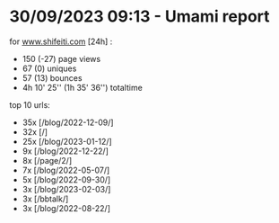 # 30/09/2023 09:13 - Umami report
for www.shifeiti.com [24h] :

 - 150 (-27) page views
 - 67 (0) uniques
 - 57 (13) bounces
 - 4h 10' 25'' (1h 35' 36'') totaltime


top 10 urls:
 - 35x [/blog/2022-12-09/]
 - 32x [/]
 - 25x [/blog/2023-01-12/]
 - 9x [/blog/2022-12-22/]
 - 8x [/page/2/]
 - 7x [/blog/2022-05-07/]
 - 5x [/blog/2022-09-30/]
 - 3x [/blog/2023-02-03/]
 - 3x [/bbtalk/]
 - 3x [/blog/2022-08-22/]


